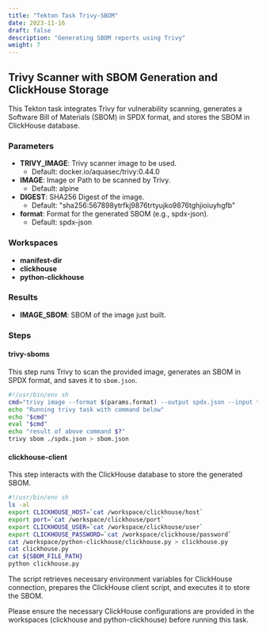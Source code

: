 ```yaml
---
title: "Tekton Task Trivy-SBOM"
date: 2023-11-16
draft: false
description: "Generating SBOM reports using Trivy"
weight: 7
---
```


## Trivy Scanner with SBOM Generation and ClickHouse Storage

This Tekton task integrates Trivy for vulnerability scanning, generates a Software Bill of Materials (SBOM) in SPDX format, and stores the SBOM in ClickHouse database.

### Parameters

- **TRIVY_IMAGE**: Trivy scanner image to be used.
  - Default: docker.io/aquasec/trivy:0.44.0
- **IMAGE**: Image or Path to be scanned by Trivy.
  - Default: alpine
- **DIGEST**: SHA256 Digest of the image.
  - Default: "sha256:567898ytrfkj9876trtyujko9876tghjioiuyhgfb"
- **format**: Format for the generated SBOM (e.g., spdx-json).
  - Default: spdx-json

### Workspaces

- **manifest-dir**
- **clickhouse**
- **python-clickhouse**

### Results

- **IMAGE_SBOM**: SBOM of the image just built.

### Steps

#### trivy-sboms

This step runs Trivy to scan the provided image, generates an SBOM in SPDX format, and saves it to `sbom.json`.

```bash
#!/usr/bin/env sh
cmd="trivy image --format $(params.format) --output spdx.json --input target/images/docker-image-local.tar"
echo "Running trivy task with command below"
echo "$cmd"
eval "$cmd"
echo "result of above command $?"
trivy sbom ./spdx.json > sbom.json
```

#### clickhouse-client

This step interacts with the ClickHouse database to store the generated SBOM.

```bash
#!/usr/bin/env sh
ls -al
export CLICKHOUSE_HOST=`cat /workspace/clickhouse/host`
export port=`cat /workspace/clickhouse/port`
export CLICKHOUSE_USER=`cat /workspace/clickhouse/user`
export CLICKHOUSE_PASSWORD=`cat /workspace/clickhouse/password`
cat /workspace/python-clickhouse/clickhouse.py > clickhouse.py
cat clickhouse.py
cat ${SBOM_FILE_PATH}
python clickhouse.py
```

The script retrieves necessary environment variables for ClickHouse connection, prepares the ClickHouse client script, and executes it to store the SBOM.

Please ensure the necessary ClickHouse configurations are provided in the workspaces (clickhouse and python-clickhouse) before running this task.